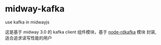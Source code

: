 # midway-kafka
use kafka in midwayjs

这是基于 midway 3.0 的 kafka client 组件模块，基于 [node-rdkafka](https://github.com/blizzard/node-rdkafka) 模块 封装, 适合追求读写性能的用户
